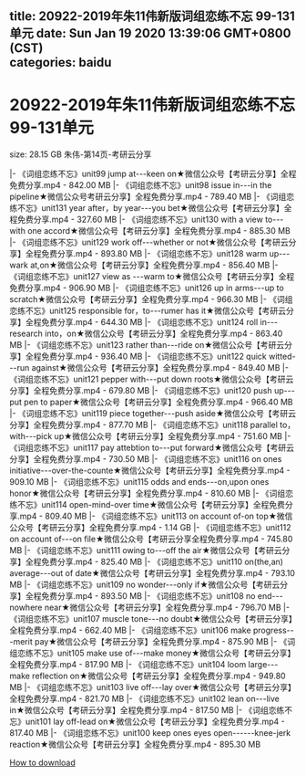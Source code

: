 
title: 20922-2019年朱11伟新版词组恋练不忘 99-131单元
date: Sun Jan 19 2020 13:39:06 GMT+0800 (CST)    
categories: baidu
---

# 20922-2019年朱11伟新版词组恋练不忘 99-131单元
size: 28.15 GB
 朱伟-第14页-考研云分享
 
|- 《词组恋练不忘》unit99 jump at---keen on★微信公众号【考研云分享】全程免费分享.mp4 - 842.00 MB
|- 《词组恋练不忘》unit98 issue in---in the pipeline★微信公众号考研云分享】全程免费分享.mp4 - 789.40 MB
|- 《词组恋练不忘》unit131 year after，by year---you bet★微信公众号【考研云分享】全程免费分享.mp4 - 327.60 MB
|- 《词组恋练不忘》unit130 with a view to---with one accord★微信公众号【考研云分享】全程免费分享.mp4 - 885.30 MB
|- 《词组恋练不忘》unit129 work off---whether or not★微信公众号【考研云分享】全程免费分享.mp4 - 893.80 MB
|- 《词组恋练不忘》unit128 warm up---wark at,on★微信公众号【考研云分享】全程免费分享.mp4 - 856.40 MB
|- 《词组恋练不忘》unit127 view as ---warm to★微信公众号【考研云分享】全程免费分享.mp4 - 906.90 MB
|- 《词组恋练不忘》unit126 up in arms---up to scratch★微信公众号【考研云分享】全程免费分享.mp4 - 966.30 MB
|- 《词组恋练不忘》unit125 responsible for，to---rumer has it★微信公众号【考研云分享】全程免费分享.mp4 - 644.30 MB
|- 《词组恋练不忘》unit124 roll in---research into，on★微信公众号【考研云分享】全程免费分享.mp4 - 863.40 MB
|- 《词组恋练不忘》unit123 rather than---ride on★微信公众号【考研云分享】全程免费分享.mp4 - 936.40 MB
|- 《词组恋练不忘》unit122 quick witted---run against★微信公众号【考研云分享】全程免费分享.mp4 - 849.40 MB
|- 《词组恋练不忘》unit121 pepper  with---put down roots★微信公众号【考研云分享】全程免费分享.mp4 - 679.80 MB
|- 《词组恋练不忘》unit120 push up---put pen to paper★微信公众号【考研云分享】全程免费分享.mp4 - 966.40 MB
|- 《词组恋练不忘》unit119 piece together---push aside★微信公众号【考研云分享】全程免费分享.mp4 - 877.70 MB
|- 《词组恋练不忘》unit118 parallel to，with---pick up★微信公众号【考研云分享】全程免费分享.mp4 - 751.60 MB
|- 《词组恋练不忘》unit117 pay attebtion to---put forward★微信公众号【考研云分享】全程免费分享.mp4 - 730.50 MB
|- 《词组恋练不忘》unit116 on ones initiative---over-the-counte★微信公众号【考研云分享】全程免费分享.mp4 - 909.10 MB
|- 《词组恋练不忘》unit115 odds and ends---on,upon ones honor★微信公众号【考研云分享】全程免费分享.mp4 - 810.60 MB
|- 《词组恋练不忘》unit114 open-mind-over time★微信公众号【考研云分享】全程免费分享.mp4 - 809.40 MB
|- 《词组恋练不忘》unit113 on account of-on top★微信公众号【考研云分享】全程免费分享.mp4 - 1.14 GB
|- 《词组恋练不忘》unit112 on account of---on file★微信公众号【考研云分享全程免费分享.mp4 - 745.80 MB
|- 《词组恋练不忘》unit111 owing to---off the air★微信公众号【考研云分享】全程免费分享.mp4 - 825.40 MB
|- 《词组恋练不忘》unit110 on(the,an) average---out of date★微信公众号【考研云分享】全程免费分享.mp4 - 793.10 MB
|- 《词组恋练不忘》unit109 no wonder---only if★微信公众号【考研云分享】全程免费分享.mp4 - 893.50 MB
|- 《词组恋练不忘》unit108 no end---nowhere near★微信公众号【考研云分享】全程免费分享.mp4 - 796.70 MB
|- 《词组恋练不忘》unit107 muscle tone---no doubt★微信公众号【考研云分享】全程免费分享.mp4 - 662.40 MB
|- 《词组恋练不忘》unit106 make progress---merit pay★微信公众号【考研云分享】全程免费分享.mp4 - 875.90 MB
|- 《词组恋练不忘》unit105 make use of---make money★微信公众号【考研云分享】全程免费分享.mp4 - 817.90 MB
|- 《词组恋练不忘》unit104 loom large---make reflection on★微信公众号【考研云分享】全程免费分享.mp4 - 949.80 MB
|- 《词组恋练不忘》unit103 live off---lay over★微信公众号【考研云分享】全程免费分享.mp4 - 821.70 MB
|- 《词组恋练不忘》unit102 lean on---live in★微信公众号【考研云分享】全程免费分享.mp4 - 817.50 MB
|- 《词组恋练不忘》unit101 lay off-lead on★微信公众号【考研云分享】全程免费分享.mp4 - 817.40 MB
|- 《词组恋练不忘》unit100 keep ones eyes open------knee-jerk reaction★微信公众号【考研云分享】全程免费分享.mp4 - 895.30 MB

[How to download](https://bpcam.bemobtrk.com/go/2ceec3aa-1ca2-46d6-b9ff-aaa5c184517c?jno=701)